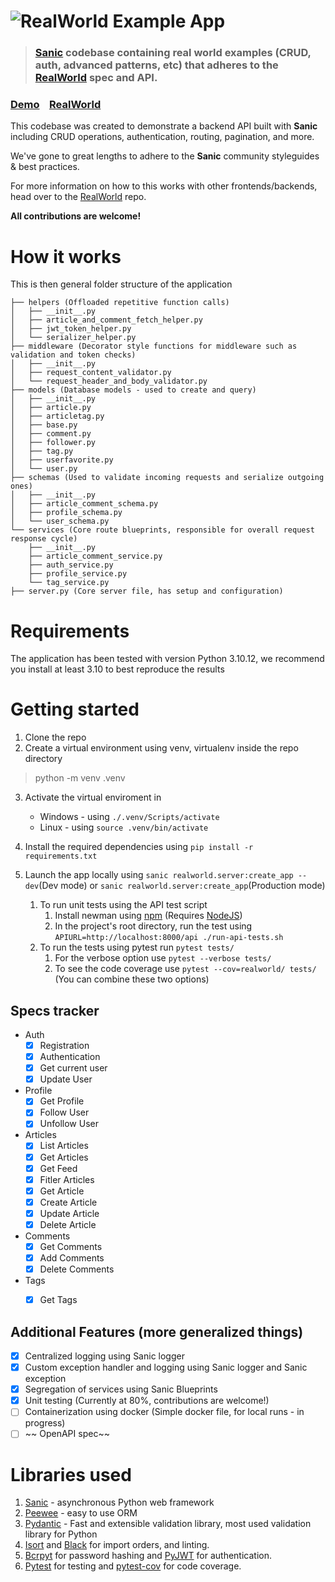# ![RealWorld Example App](logo.png)

> ### [Sanic](https://sanic.dev/en/) codebase containing real world examples (CRUD, auth, advanced patterns, etc) that adheres to the [RealWorld](https://github.com/gothinkster/realworld) spec and API.

### [Demo](https://demo.realworld.io/)&nbsp;&nbsp;&nbsp;&nbsp;[RealWorld](https://github.com/gothinkster/realworld)


This codebase was created to demonstrate a backend API built with **Sanic** including CRUD operations, authentication, routing, pagination, and more.

We've gone to great lengths to adhere to the **Sanic** community styleguides & best practices.

For more information on how to this works with other frontends/backends, head over to the [RealWorld](https://github.com/gothinkster/realworld) repo.

**All contributions are welcome!**
# How it works

This is then general folder structure of the application

```
├── helpers (Offloaded repetitive function calls)
│   ├── __init__.py
│   ├── article_and_comment_fetch_helper.py
│   ├── jwt_token_helper.py
│   └── serializer_helper.py
├── middleware (Decorator style functions for middleware such as validation and token checks)
│   ├── __init__.py
│   ├── request_content_validator.py
│   └── request_header_and_body_validator.py
├── models (Database models - used to create and query)
│   ├── __init__.py
│   ├── article.py
│   ├── articletag.py
│   ├── base.py
│   ├── comment.py
│   ├── follower.py
│   ├── tag.py
│   ├── userfavorite.py
│   └── user.py
├── schemas (Used to validate incoming requests and serialize outgoing ones)
│   ├── __init__.py
│   ├── article_comment_schema.py
│   ├── profile_schema.py
│   └── user_schema.py
└── services (Core route blueprints, responsible for overall request response cycle)
    ├── __init__.py
    ├── article_comment_service.py
    ├── auth_service.py
    ├── profile_service.py
    └── tag_service.py
├── server.py (Core server file, has setup and configuration)
```

# Requirements
The application has been tested with version Python 3.10.12, we recommend you install at least 3.10 to best reproduce the results
# Getting started

1. Clone the repo
2. Create a virtual environment using venv, virtualenv inside the repo directory
> python -m venv .venv

3. Activate the virtual enviroment in 
    - Windows - using `./.venv/Scripts/activate`
    - Linux - using `source .venv/bin/activate`

4. Install the required dependencies using `pip install -r requirements.txt`
5. Launch the app locally using `sanic realworld.server:create_app --dev`(Dev mode) or `sanic realworld.server:create_app`(Production mode)
    1. To run unit tests using the API test script
        1. Install newman using [npm](https://www.npmjs.com/) (Requires [NodeJS](https://nodejs.org/en))
        2. In the project's root directory, run the test using `APIURL=http://localhost:8000/api ./run-api-tests.sh`
    2. To run the tests using pytest run `pytest tests/`
        1. For the verbose option use `pytest --verbose tests/`
        2. To see the code coverage use `pytest --cov=realworld/ tests/` (You can combine these two options)

## Specs tracker
- Auth
    - [x] Registration
    - [x] Authentication
    - [x] Get current user
    - [x] Update User
- Profile
    - [x] Get Profile
    - [x] Follow User
    - [x] Unfollow User
- Articles
    - [x] List Articles
    - [x] Get Articles
    - [x] Get Feed
    - [x] Fitler Articles
    - [x] Get Article
    - [x] Create Article
    - [x] Update Article
    - [x] Delete Article
- Comments
    - [x] Get Comments
    - [x] Add Comments
    - [x] Delete Comments
- Tags
    - [x] Get Tags


## Additional Features (more generalized things)
- [x] Centralized logging using Sanic logger
- [x] Custom exception handler and logging using Sanic logger and Sanic exception
- [x] Segregation of services using Sanic Blueprints
- [x] Unit testing (Currently at 80%, contributions are welcome!)
- [ ] Containerization using docker (Simple docker file, for local runs - in progress)
- [ ] ~~ OpenAPI spec~~

# Libraries used
1. [Sanic](sanic.dev/) - asynchronous Python web framework
2. [Peewee](http://docs.peewee-orm.com/en/latest/) - easy to use ORM
3. [Pydantic](https://docs.pydantic.dev/latest/) - Fast and extensible validation library, most used validation library for Python
4. [Isort](https://pycqa.github.io/isort/index.html) and [Black](https://black.readthedocs.io/en/stable/) for import orders, and linting.
5. [Bcrpyt](https://pypi.org/project/bcrypt/) for password hashing and [PyJWT](https://pyjwt.readthedocs.io/en/stable/) for authentication.
6. [Pytest](https://docs.pytest.org/en/6.2.x/contents.html) for testing and [pytest-cov](https://pytest-cov.readthedocs.io/en/latest/) for code coverage.


